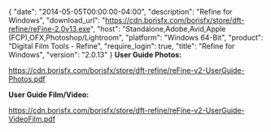 {
  "date": "2014-05-05T00:00:00-04:00",
  "description": "Refine for Windows",
  "download_url": "https://cdn.borisfx.com/borisfx/store/dft-refine/reFine-2.0v13.exe",
  "host": "Standalone,Adobe,Avid,Apple (FCP),OFX,Photoshop/Lightroom",
  "platform": "Windows 64-Bit",
  "product": "Digital Film Tools - Refine",
  "require_login": true,
  "title": "Refine for Windows",
  "version": "2.0.13"
}
**User Guide Photos:**

https://cdn.borisfx.com/borisfx/store/dft-refine/reFine-v2-UserGuide-Photos.pdf

**User Guide Film/Video:**

https://cdn.borisfx.com/borisfx/store/dft-refine/reFine-v2-UserGuide-VideoFilm.pdf
